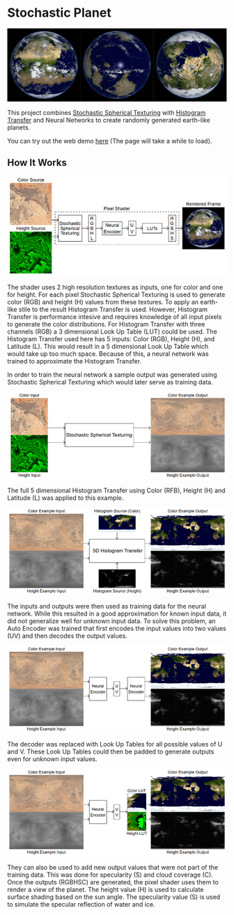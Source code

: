 # Stochastic Planet

<img src='figures/figure1.png'/>

This project combines [Stochastic Spherical Texturing](https://github.com/danielklisch/spherical_stochastic_texturing/) with [Histogram Transfer](https://github.com/danielklisch/histogram_transfer) and Neural Networks
to create randomly generated earth-like planets.

You can try out the web demo [here](https://danielklisch.github.io/stochastic_planet/) (The page will take a while to load).

## How It Works

<img src='figures/figure2.png'/>

The shader uses 2 high resolution textures as inputs, one for color and one for height.
For each pixel Stochastic Spherical Texturing is used to generate color (RGB) and height (H) values from these textures.
To apply an earth-like stile to the result Histogram Transfer is used.
However, Histogram Transfer is performance intesive and requires knowledge of all input pixels to generate the color distributions.
For Histogram Transfer with three channels (RGB) a 3 dimensional Look Up Table (LUT) could be used.
The Histogram Transfer used here has 5 inputs: Color (RGB), Height (H), and Latitude (L).
This would result in a 5 dimensional Look Up Table which would take up too much space.
Because of this, a neural network was trained to approximate the Histogram Transfer.

In order to train the neural network a sample output was generated using Stochastic Spherical Texturing which would later serve as training data.

<img src='figures/figure3.png'/>

The full 5 dimensional Histogram Transfer using Color (RFB), Height (H) and Latitude (L) was applied to this example.

<img src='figures/figure4.png'/>

The inputs and outputs were then used as training data for the neural network.
While this resulted in a good approximation for known input data, it did not generalize well for unknown input data.
To solve this problem, an Auto Encoder was trained that first encodes the input values into two values (UV) and then decodes the output values.

<img src='figures/figure5.png'/>

The decoder was replaced with Look Up Tables for all possible values of U and V.
These Look Up Tables could then be padded to generate outputs even for unknown input values.

<img src='figures/figure6.png'/>

They can also be used to add new output values that were not part of the training data.
This was done for specularity (S) and cloud coverage (C).
Once the outputs (RGBHSC) are generated, the pixel shader uses them to render a view of the planet.
The height value (H) is used to calculate surface shading based on the sun angle.
The specularity value (S) is used to simulate the specular reflection of water and ice.